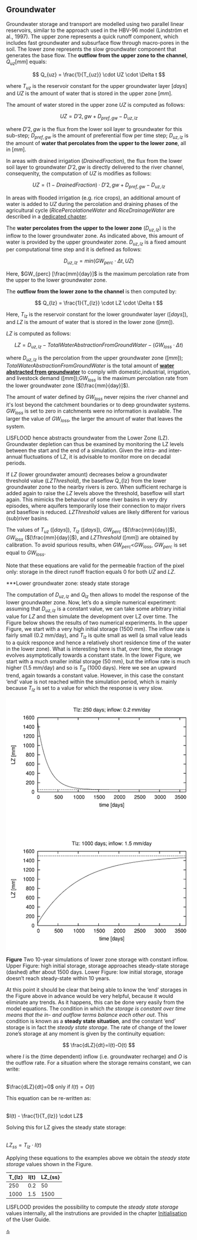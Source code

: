## Groundwater

Groundwater storage and transport are modelled using two parallel linear reservoirs, similar to the approach used in the HBV-96 model (Lindström et al., 1997). The upper zone represents a quick runoff component, which includes fast groundwater and subsurface flow through macro-pores in the soil. The lower zone represents the slow groundwater component that generates the base flow. The **outflow from the upper zone to the channel**, $Q_{uz} [mm]$ equals:

$$
Q_{uz} = \frac{1}{T_{uz}} \cdot UZ \cdot \Delta t
$$

where $T_{uz}$ is the reservoir constant for the upper groundwater layer $[days]$ and $UZ$ is the amount of water that is stored in the upper zone $[mm]$. 

The amount of water stored in the upper zone $UZ$ is computed as follows:

$$
UZ = D'{2,gw} + D_{pref,gw} - D_{uz,lz}
$$

where $D'{2,gw}$ is the flux from the lower soil layer to groundwater for this sub-step; $D_{pref,gw}$ is the amount of preferential flow per time step; $D_{uz,lz}$ is the amount of **water that percolates from the upper to the lower zone**, all in $[mm]$.

In areas with drained irrigation ($DrainedFraction$), the flux from the lower soil layer to groundwater $D'{2,gw}$ is directly delivered to the river channel, consequenlty, the computation of $UZ$ is modifies as follows:

$$
UZ = (1 - DrainedFraction) \cdot D'{2,gw} + D_{pref,gw} - D_{uz,lz}
$$

In areas with flooded irrigation (e.g. rice crops), an additional amount of water is added to $UZ$ during the percolation and draining phases of the agricultural cycle ($RicePercolationeWater$ and $RiceDrainageWater$ are described in a [dedicated chapter](https://ec-jrc.github.io/lisflood-model/2_17_stdLISFLOOD_irrigation/).

The **water percolates from the upper to the lower zone** ($D_{uz,lz}$) is the inflow to the lower groundwater zone. As indicated above, this amount of water is provided by the upper groundwater zone.  $D_{uz,lz}$ is a fixed amount per computational time step and it is defined as follows:

$$
D_{uz,lz} = min (GW_{perc} \cdot \Delta t ,UZ)
$$

Here, $GW_{perc} [\frac{mm}{day}]$ is the maximum percolation rate from the upper to the lower groundwater zone. 
                    
The **outflow from the lower zone to the channel** is then computed by:

$$
Q_{lz} = \frac{1}{T_{lz}} \cdot LZ \cdot \Delta t
$$

Here, $T_{lz}$ is the reservoir constant for the lower groundwater layer ($[days]$), and $LZ$ is the amount of water that is stored in the lower zone ($[mm]$). 

$LZ$ is computed as follows:

$$
LZ = D_{uz,lz}  - TotalWaterAbstractionFromGroundWater - ( GW_{loss} \cdot \Delta t ) 
$$

where $D_{uz,lz}$ is the percolation from the upper groundwater zone ($[mm]$); $TotalWaterAbstractionFromGroundWater$ is the total amount of [**water abstracted from groundwater**](https://ec-jrc.github.io/lisflood-model/2_18_stdLISFLOOD_water-use/) to comply with domestic,industrial, irrigation, and livestock demand ($[mm]$);$GW_{loss}$ is the maximum percolation rate from the lower groundwater zone ($[\frac{mm}{day}]$). 

The amount of water defined by $GW_{loss}$ never rejoins the river channel and it's lost beyond the catchment boundaries or to deep groundwater systems. $GW_{loss}$ is set to zero in catchments were no information is available. The larger the value of $GW_{loss}$, the larger the amount of water that leaves the system.

LISFLOOD hence abstracts groundwater from the Lower Zone (LZ). Groundwater depletion can thus be examined by monitoring the LZ levels between the start and the end of a simulation. Given the intra- and inter-annual fluctuations of LZ, it is advisable to monitor more on decadal periods.

If $LZ$ (lower groundwater amount) decreases below a groundwater threshold value ($LZThreshold$), the baseflow  Q_{lz} from the lower groundwater zone to the nearby rivers is zero. When sufficient recharge is added again to raise the $LZ$ levels above the threshold, baseflow will start again. This mimicks the behaviour of some river basins in very dry episodes, where aquifers temporarily lose their connection to major rivers and baseflow is reduced. $LZThreshold$ values are likely different for various (sub)river basins. 

The values of $T_{uz}$ ($[days]$), $T_{lz}$ ($[days]$), $GW_{perc}$ ($[\frac{mm}{day}]$), $GW_{loss}$ ($[\frac{mm}{day}]$), and $LZThreshold$ ($[mm]$) are obtained by calibration. To avoid spurious results, when $GW_{perc}$<$GW_{loss}$, $GW_{perc}$ is set equal to $GW_{loss}$.

Note that these equations are valid for the permeable fraction of the pixel only: storage in the direct runoff fraction equals 0 for both $UZ$ and $LZ$.

***Lower groundwater zone: steady state storage

The computation of $D_{uz,lz}$ and $Q_{lz}$ then allows to model the response of the lower groundwater zone.
Now, let’s do a simple numerical experiment: assuming that $D_{uz,lz}$ is a constant value, we can take some arbitrary initial value for $LZ$ and then simulate the development over LZ over time. The Figure below shows the results of two numerical experiments. In the upper Figure, we start with a very high initial storage (1500 mm). The inflow rate is fairly small (0.2 mm/day), and $T_{lz}$ is quite small as well (a small value leads to a quick responce and hence a relatively short residence time of the water in the lower zone). What is interesting here is that, over time, the storage evolves asymptotically towards a constant state. In the lower Figure, we start with a much smaller initial storage (50 mm), but the inflow rate is much higher (1.5 mm/day) and so is $T_{lz}$ (1000 days). Here we see an upward trend, again towards a constant value. However, in this case the constant ‘end’ value is not reached within the simulation period, which is mainly because $T_{lz}$ is set to a value for which the response is very slow. 

<img src="../media/image39.png">

**Figure** Two 10-year simulations of lower zone storage with constant inflow. Upper Figure: high initial storage, storage approaches steady-state storage
(dashed) after about 1500 days. Lower Figure: low initial storage, storage doesn’t reach steady-state within 10 years.

At this point it should be clear that being able to know the ‘end’ storages in the Figure above in advance would be very helpful, because it would eliminate any trends. As it happens, this can be done very easily from the model equations. The condition in which *the storage is constant over time means that the in- and outflow terms balance each other out*. This condition is known as a **steady state situation**, and the constant ‘end’ storage is in fact the *steady state storage*.
The rate of change of the lower zone’s storage at any moment is given by the continuity equation:

$$
\frac{dLZ}{dt}=I(t)-O(t)
$$

where $I$ is the (time dependent) inflow (i.e. groundwater recharge) and $O$ is the outflow rate. For a situation where the storage remains constant, we can write:

<br>$\frac{dLZ}{dt}=0$  only if  $I(t)=O(t)$

This equation can be re-written as:

<br>$I(t) - \frac{1}{T_{lz}} \cdot LZ$

Solving this for LZ gives the steady state storage:

<br>$LZ_{ss} = T_{lz} \cdot I(t)$


Applying these equations to the examples above we obtain the *steady state storage* values shown in the Figure.

|T_{lz}  | I(t)  | LZ_{ss} |
|--------|-------|---------|
|250     | 0.2   | 50      |
|1000    | 1.5   | 1500    |


LISFLOOD provides the possibility to compute the *steady state storage* values internally, all the instrutions are provided in the chapter [Initialisation](https://ec-jrc.github.io/lisflood-code/3_step5_model-initialisation/) of the User Guide.


[🔝](#top)
